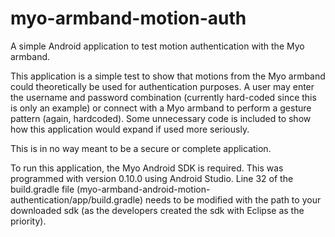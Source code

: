 # myo-armband-motion-auth
A simple Android application to test motion authentication with the Myo armband.

This application is a simple test to show that motions from the Myo armband could theoretically be used for authentication purposes. A user may enter the username and password combination (currently hard-coded since this is only an example) or connect with a Myo armband to perform a gesture pattern (again, hardcoded). Some unnecessary code is included to show how this application would expand if used more seriously.

This is in no way meant to be a secure or complete application.

To run this application, the Myo Android SDK is required. This was programmed with version 0.10.0 using Android Studio. Line 32 of the build.gradle file (myo-armband-android-motion-authentication/app/build.gradle) needs to be modified with the path to your downloaded sdk (as the developers created the sdk with Eclipse as the priority).
